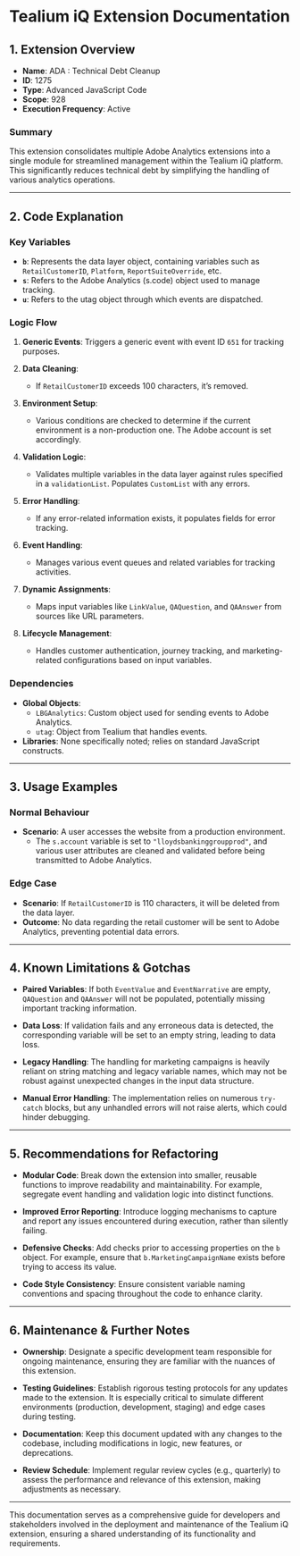 # Tealium iQ Extension Documentation

## 1. Extension Overview

- **Name**: ADA : Technical Debt Cleanup
- **ID**: 1275
- **Type**: Advanced JavaScript Code
- **Scope**: 928
- **Execution Frequency**: Active

### Summary
This extension consolidates multiple Adobe Analytics extensions into a single module for streamlined management within the Tealium iQ platform. This significantly reduces technical debt by simplifying the handling of various analytics operations.

---

## 2. Code Explanation

### Key Variables
- **`b`**: Represents the data layer object, containing variables such as `RetailCustomerID`, `Platform`, `ReportSuiteOverride`, etc.
- **`s`**: Refers to the Adobe Analytics (s.code) object used to manage tracking.
- **`u`**: Refers to the utag object through which events are dispatched.

### Logic Flow
1. **Generic Events**: Triggers a generic event with event ID `651` for tracking purposes.
2. **Data Cleaning**: 
  
   - If `RetailCustomerID` exceeds 100 characters, it’s removed.
  
3. **Environment Setup**: 
   - Various conditions are checked to determine if the current environment is a non-production one. The Adobe account is set accordingly.
   
4. **Validation Logic**: 
   - Validates multiple variables in the data layer against rules specified in a `validationList`. Populates `CustomList` with any errors.
   
5. **Error Handling**: 
   - If any error-related information exists, it populates fields for error tracking.
   
6. **Event Handling**: 
   - Manages various event queues and related variables for tracking activities.

7. **Dynamic Assignments**: 
   - Maps input variables like `LinkValue`, `QAQuestion`, and `QAAnswer` from sources like URL parameters.

8. **Lifecycle Management**: 
   - Handles customer authentication, journey tracking, and marketing-related configurations based on input variables.

### Dependencies
- **Global Objects**: 
   - `LBGAnalytics`: Custom object used for sending events to Adobe Analytics.
   - `utag`: Object from Tealium that handles events.
- **Libraries**: None specifically noted; relies on standard JavaScript constructs.

---

## 3. Usage Examples

### Normal Behaviour
- **Scenario**: A user accesses the website from a production environment.
  - The `s.account` variable is set to `"lloydsbankinggroupprod"`, and various user attributes are cleaned and validated before being transmitted to Adobe Analytics.

### Edge Case
- **Scenario**: If `RetailCustomerID` is 110 characters, it will be deleted from the data layer.
- **Outcome**: No data regarding the retail customer will be sent to Adobe Analytics, preventing potential data errors.

---

## 4. Known Limitations & Gotchas

- **Paired Variables**: If both `EventValue` and `EventNarrative` are empty, `QAQuestion` and `QAAnswer` will not be populated, potentially missing important tracking information.
  
- **Data Loss**: If validation fails and any erroneous data is detected, the corresponding variable will be set to an empty string, leading to data loss.

- **Legacy Handling**: The handling for marketing campaigns is heavily reliant on string matching and legacy variable names, which may not be robust against unexpected changes in the input data structure.

- **Manual Error Handling**: The implementation relies on numerous `try-catch` blocks, but any unhandled errors will not raise alerts, which could hinder debugging.

---

## 5. Recommendations for Refactoring

- **Modular Code**: Break down the extension into smaller, reusable functions to improve readability and maintainability. For example, segregate event handling and validation logic into distinct functions.

- **Improved Error Reporting**: Introduce logging mechanisms to capture and report any issues encountered during execution, rather than silently failing.

- **Defensive Checks**: Add checks prior to accessing properties on the `b` object. For example, ensure that `b.MarketingCampaignName` exists before trying to access its value.

- **Code Style Consistency**: Ensure consistent variable naming conventions and spacing throughout the code to enhance clarity.

---

## 6. Maintenance & Further Notes

- **Ownership**: Designate a specific development team responsible for ongoing maintenance, ensuring they are familiar with the nuances of this extension.

- **Testing Guidelines**: Establish rigorous testing protocols for any updates made to the extension. It is especially critical to simulate different environments (production, development, staging) and edge cases during testing.

- **Documentation**: Keep this document updated with any changes to the codebase, including modifications in logic, new features, or deprecations.

- **Review Schedule**: Implement regular review cycles (e.g., quarterly) to assess the performance and relevance of this extension, making adjustments as necessary.

--- 

This documentation serves as a comprehensive guide for developers and stakeholders involved in the deployment and maintenance of the Tealium iQ extension, ensuring a shared understanding of its functionality and requirements.